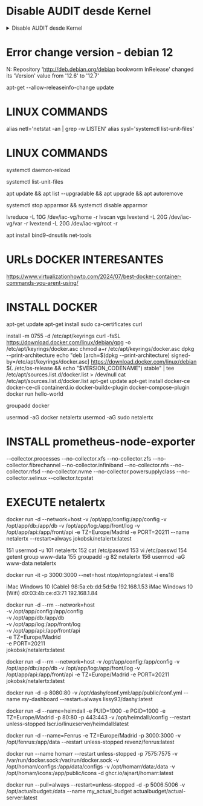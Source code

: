 
# Disable AUDIT desde Kernel
<details>

<summary>Disable AUDIT desde Kernel</summary>

The change can be implemented the following way:  
1.- Open the file /etc/default/grub  
2.- Append "audit=0" to the space-separated list of options specified in the GRUB_CMDLINE_LINUX_DEFAULT variable.
3.- Save the file
4.- Update the GRUB2 boot loader configuration in /boot/grub2/grub.cfg by executing
`# grub-mkconfig -o /boot/grub/grub.cfg`
5.- Reboot the system
6.- Verify that the setting is present in the /proc/cmdline file

</details>

# Error change version - debian 12

N: Repository 'http://deb.debian.org/debian bookworm InRelease' changed its 'Version' value from '12.6' to '12.7'

apt-get --allow-releaseinfo-change update



# LINUX COMMANDS

alias netl='netstat -an | grep -w LISTEN'
alias sysl='systemctl list-unit-files'



# LINUX COMMANDS

systemctl daemon-reload

systemctl list-unit-files

apt update && apt list --upgradable && apt upgrade && apt autoremove

systemctl stop apparmor && systemctl disable apparmor

lvreduce -L 10G /dev/iac-vg/home -r
lvscan
vgs
lvextend -L 20G /dev/iac-vg/var -r
lvextend -L 20G /dev/iac-vg/root -r

apt install bind9-dnsutils net-tools




# URLs DOCKER INTERESANTES

https://www.virtualizationhowto.com/2024/07/best-docker-container-commands-you-arent-using/



# INSTALL DOCKER

apt-get update
apt-get install sudo ca-certificates curl

install -m 0755 -d /etc/apt/keyrings
curl -fsSL https://download.docker.com/linux/debian/gpg -o /etc/apt/keyrings/docker.asc
chmod a+r /etc/apt/keyrings/docker.asc
dpkg --print-architecture
echo   "deb [arch=$(dpkg --print-architecture) signed-by=/etc/apt/keyrings/docker.asc] https://download.docker.com/linux/debian \
  $(. /etc/os-release && echo "$VERSION_CODENAME") stable" | tee /etc/apt/sources.list.d/docker.list > /dev/null
cat /etc/apt/sources.list.d/docker.list
apt-get update
apt-get install docker-ce docker-ce-cli containerd.io docker-buildx-plugin docker-compose-plugin
docker run hello-world

groupadd docker

usermod -aG docker netalertx
usermod -aG sudo netalertx



# INSTALL prometheus-node-exporter

--collector.processes --no-collector.xfs --no-collector.zfs --no-collector.fibrechannel --no-collector.infiniband --no-collector.nfs --no-collector.nfsd --no-collector.nvme --no-collector.powersupplyclass --no-collector.selinux --collector.tcpstat



# EXECUTE netalertx

docker run -d --network=host   -v /opt/app/config:/app/config   -v /opt/app/db:/app/db   -v /opt/app/log:/app/front/log   -v /opt/app/api:/app/front/api   -e TZ=Europe/Madrid   -e PORT=20211 --name netalertx --restart=always  jokobsk/netalertx:latest


  151  usermod -u 101 netalertx
  152  cat /etc/passwd
  153  vi /etc/passwd
  154  getent group www-data
  155  groupadd -g 82 netalertx
  156  usermod -aG www-data  netalertx




docker run -it -p 3000:3000 --net=host ntop/ntopng:latest -i ens18


iMac Windows 10 (Cable) 98:5a:eb:dd:5d:9a 192.168.1.53
iMac Windows 10 (Wifi) d0:03:4b:ce:d3:71 192.168.1.84

docker run -d --rm --network=host \
  -v /opt/app/config:/app/config \
  -v /opt/app/db:/app/db \
  -v /opt/app/log:/app/front/log \
  -v /opt/app/api:/app/front/api \
  -e TZ=Europe/Madrid \
  -e PORT=20211 \
  jokobsk/netalertx:latest
 
docker run -d --rm --network=host   -v /opt/app/config:/app/config   -v /opt/app/db:/app/db   -v /opt/app/log:/app/front/log   -v /opt/app/api:/app/front/api   -e TZ=Europe/Madrid   -e PORT=20211   jokobsk/netalertx:latest

docker run -d -p 8080:80 -v /opt/dashy/conf.yml:/app/public/conf.yml --name my-dashboard --restart=always lissy93/dashy:latest

docker run -d --name=heimdall -e PUID=1000 -e PGID=1000 -e TZ=Europe/Madrid -p 80:80 -p 443:443 -v /opt/heimdall:/config --restart unless-stopped lscr.io/linuxserver/heimdall:latest

docker run -d --name=Fenrus -e TZ=Europe/Madrid -p 3000:3000 -v /opt/fenrus:/app/data --restart unless-stopped revenz/fenrus:latest

docker run --name homarr --restart unless-stopped -p 7575:7575 -v /var/run/docker.sock:/var/run/docker.sock -v /opt/homarr/configs:/app/data/configs -v /opt/homarr/data:/data -v /opt/homarr/icons:/app/public/icons -d ghcr.io/ajnart/homarr:latest

docker run --pull=always --restart=unless-stopped -d -p 5006:5006 -v /opt/actualbudget:/data --name my_actual_budget actualbudget/actual-server:latest
